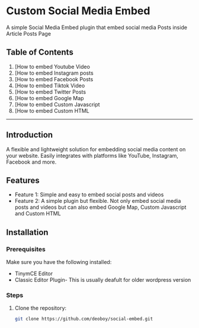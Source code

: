 # Custom Social Media Embed

A simple Social Media Embed plugin that embed social media Posts inside Article Posts Page
## Table of Contents

1. [How to embed Youtube Video
2. [How to embed Instagram posts
3. [How to embed Facebook Posts
4. [How to embed Tiktok Video
5. [How to embed Twitter Posts
6. [How to embed Google Map
7. [How to embed Custom Javascript
8. [How to embed Custom HTML

---

## Introduction

A flexible and lightweight solution for embedding social media content on your website. Easily integrates with platforms like YouTube, Instagram, Facebook and more.

## Features

- Feature 1: Simple and easy to embed social posts and videos
- Feature 2: A simple plugin but flexible. Not only embed social media posts and videos but  can also embed Google Map, Custom Javascript and Custom HTML
 

## Installation

### Prerequisites

Make sure you have the following installed:
- TinymCE Editor
- Classic Editor Plugin- This is usually deafult for older wordpress version

### Steps

1. Clone the repository:
   ```bash
   git clone https://github.com/deoboy/social-embed.git
